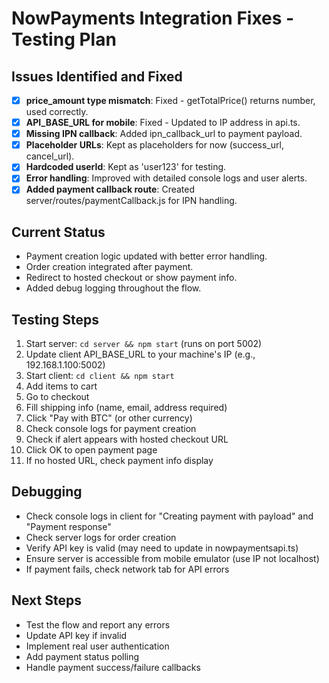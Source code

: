 # NowPayments Integration Fixes - Testing Plan

## Issues Identified and Fixed
- [x] **price_amount type mismatch**: Fixed - getTotalPrice() returns number, used correctly.
- [x] **API_BASE_URL for mobile**: Fixed - Updated to IP address in api.ts.
- [x] **Missing IPN callback**: Added ipn_callback_url to payment payload.
- [x] **Placeholder URLs**: Kept as placeholders for now (success_url, cancel_url).
- [x] **Hardcoded userId**: Kept as 'user123' for testing.
- [x] **Error handling**: Improved with detailed console logs and user alerts.
- [x] **Added payment callback route**: Created server/routes/paymentCallback.js for IPN handling.

## Current Status
- Payment creation logic updated with better error handling.
- Order creation integrated after payment.
- Redirect to hosted checkout or show payment info.
- Added debug logging throughout the flow.

## Testing Steps
1. Start server: `cd server && npm start` (runs on port 5002)
2. Update client API_BASE_URL to your machine's IP (e.g., 192.168.1.100:5002)
3. Start client: `cd client && npm start`
4. Add items to cart
5. Go to checkout
6. Fill shipping info (name, email, address required)
7. Click "Pay with BTC" (or other currency)
8. Check console logs for payment creation
9. Check if alert appears with hosted checkout URL
10. Click OK to open payment page
11. If no hosted URL, check payment info display

## Debugging
- Check console logs in client for "Creating payment with payload" and "Payment response"
- Check server logs for order creation
- Verify API key is valid (may need to update in nowpaymentsapi.ts)
- Ensure server is accessible from mobile emulator (use IP not localhost)
- If payment fails, check network tab for API errors

## Next Steps
- Test the flow and report any errors
- Update API key if invalid
- Implement real user authentication
- Add payment status polling
- Handle payment success/failure callbacks
